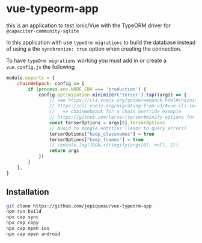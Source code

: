 # vue-typeorm-app

this is an application to test Ionic/Vue with the TypeORM driver for `@capacitor-community-sqlite` 

In this application with use `typeOrm migrations` to build the database instead of using a the `synchronize: true` option when creating the connection.

To have `typeOrm migrations` working you must add in or create a `vue.config.js` the following

```js
module.exports = {
	chainWebpack: config => {
		if (process.env.NODE_ENV === 'production') {
			config.optimization.minimizer('terser').tap((args) => {
				// see https://cli.vuejs.org/guide/webpack.html#chaining-advanced
				// https://cli.vuejs.org/migrating-from-v3/#vue-cli-service
				//   => chainWebpack for a chain override example
				// https://github.com/terser/terser#minify-options for terser options
				const terserOptions = args[0].terserOptions
				// Avoid to mangle entities (leads to query errors)
				terserOptions["keep_classnames"] = true
				terserOptions["keep_fnames"] = true
				// console.log(JSON.stringify(args[0], null, 2))
				return args
			})
		}
	},
}

```

## Installation

```bash
git clone https://github.com/jepiqueau/vue-typeorm-app
npm run build
npx cap sync
npx cap copy
npx cap open ios
npx cap open android
```


